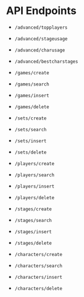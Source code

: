 # API Endpoints

- `/advanced/topplayers`

- `/advanced/stageusage`

- `/advanced/charusage`

- `/advanced/bestcharstages`

- `/games/create`
- `/games/search`
- `/games/insert`
- `/games/delete`


- `/sets/create`
- `/sets/search`
- `/sets/insert`
- `/sets/delete`


- `/players/create`
- `/players/search`
- `/players/insert`
- `/players/delete`


- `/stages/create`
- `/stages/search`
- `/stages/insert`
- `/stages/delete`


- `/characters/create`
- `/characters/search`
- `/characters/insert`
- `/characters/delete`